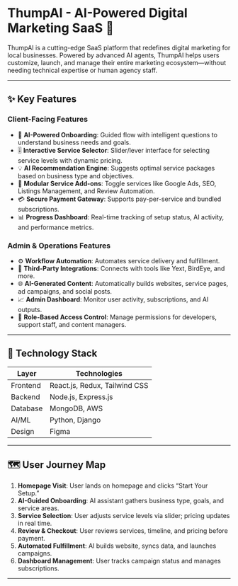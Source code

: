 # ThumpAI - AI-Powered Digital Marketing SaaS 🚀

ThumpAI is a cutting-edge SaaS platform that redefines digital marketing for local businesses. Powered by advanced AI agents, ThumpAI helps users customize, launch, and manage their entire marketing ecosystem—without needing technical expertise or human agency staff.

---

## ✨ Key Features

### Client-Facing Features
- 🤖 **AI-Powered Onboarding**: Guided flow with intelligent questions to understand business needs and goals.
- 🎚️ **Interactive Service Selector**: Slider/lever interface for selecting service levels with dynamic pricing.
- 💡 **AI Recommendation Engine**: Suggests optimal service packages based on business type and objectives.
- 🧩 **Modular Service Add-ons**: Toggle services like Google Ads, SEO, Listings Management, and Review Automation.
- 💳 **Secure Payment Gateway**: Supports pay-per-service and bundled subscriptions.
- 📊 **Progress Dashboard**: Real-time tracking of setup status, AI activity, and performance metrics.

### Admin & Operations Features
- ⚙️ **Workflow Automation**: Automates service delivery and fulfillment.
- 🔄 **Third-Party Integrations**: Connects with tools like Yext, BirdEye, and more.
- 🌐 **AI-Generated Content**: Automatically builds websites, service pages, ad campaigns, and social posts.
- 📈 **Admin Dashboard**: Monitor user activity, subscriptions, and AI outputs.
- 🔐 **Role-Based Access Control**: Manage permissions for developers, support staff, and content managers.

---

## 🚀 Technology Stack

| Layer        | Technologies                     |
|--------------|----------------------------------|
| Frontend     | React.js, Redux, Tailwind CSS    |
| Backend      | Node.js, Express.js              |
| Database     | MongoDB, AWS                     |
| AI/ML        | Python, Django                   |
| Design       | Figma                            |

---

## 🗺️ User Journey Map

1. **Homepage Visit**: User lands on homepage and clicks “Start Your Setup.”
2. **AI-Guided Onboarding**: AI assistant gathers business type, goals, and service areas.
3. **Service Selection**: User adjusts service levels via slider; pricing updates in real time.
4. **Review & Checkout**: User reviews services, timeline, and pricing before payment.
5. **Automated Fulfillment**: AI builds website, syncs data, and launches campaigns.
6. **Dashboard Management**: User tracks campaign status and manages subscriptions.

---




